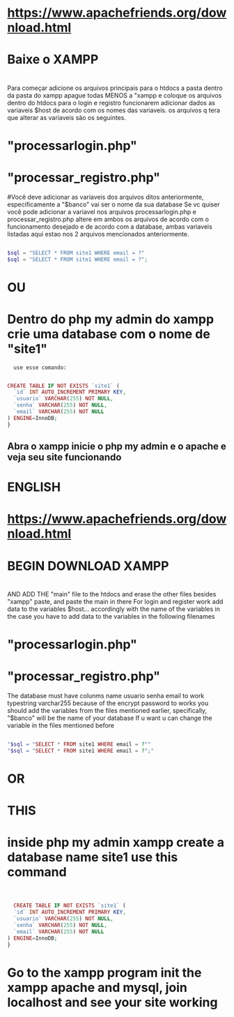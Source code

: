 


#

# https://www.apachefriends.org/download.html</h1>

# Baixe o XAMPP<h1>

Para começar adicione os arquivos principais para o htdocs a pasta dentro da pasta do xampp apague todas MENOS a "xampp
e coloque os arquivos dentro do htdocs para o login e registro funcionarem adicionar dados as variaveis $host de acordo com os nomes das variaveis.
os arquivos q tera que alterar as variaveis são os seguintes.
  
  # "processarlogin.php"</h4>
 # "processar_registro.php"</h4>

#Você deve adicionar as variaveis dos arquivos ditos anteriormente, especificamente a "$banco" vai ser o nome da sua database
Se vc quiser você pode adicionar a variavel nos arquivos processarlogin.php e processar_registro.php
altere em ambos os arquivos de acordo com o funcionamento desejado e de acordo com a database, ambas variaveis
 listadas aqui estao nos 2 arquivos mencionados anteriormente.

```php

$sql = "SELECT * FROM site1 WHERE email = ?"
$sql = "SELECT * FROM site1 WHERE email = ?";

```

# OU</h1>

# Dentro do php my admin do xampp crie uma database com o nome de "site1"</h1>
      use esse comando:

```php

CREATE TABLE IF NOT EXISTS `site1` (
  `id` INT AUTO_INCREMENT PRIMARY KEY,
  `usuario` VARCHAR(255) NOT NULL,
  `senha` VARCHAR(255) NOT NULL,
  `email` VARCHAR(255) NOT NULL
) ENGINE=InnoDB;
}

```
## Abra o xampp inicie o php my admin e o apache e veja seu site funcionando <h2>





#      ENGLISH </h1>

# https://www.apachefriends.org/download.html</h1>

# BEGIN DOWNLOAD XAMPP <h1>
 AND ADD THE "main" file to the htdocs and erase the other files besides "xampp" paste, and paste the main in there
For login and register work add data to the variables $host... accordingly with the name of the variables in the case you have to add data to the variables in the following filenames
  # "processarlogin.php"</h4>
 # "processar_registro.php"</h4>

 The database must have colunms name usuario senha email to work typestring varchar255 because of the encrypt
 password to works you should add the variables from the files mentioned earlier, specifically, "$banco" will be the name of your database
 If u want u can change the variable in the files mentioned before

```php

"$sql = "SELECT * FROM site1 WHERE email = ?""
"$sql = "SELECT * FROM site1 WHERE email = ?";"
```


# OR<h1>

# THIS <h1>

 # inside php my admin xampp create a database name site1 use this command<h1>
       
```php

  CREATE TABLE IF NOT EXISTS `site1` (
  `id` INT AUTO_INCREMENT PRIMARY KEY,
  `usuario` VARCHAR(255) NOT NULL,
  `senha` VARCHAR(255) NOT NULL,
  `email` VARCHAR(255) NOT NULL
) ENGINE=InnoDB;
}

```

# Go to the xampp program init the xampp apache and mysql, join localhost and see your site working <h1>









